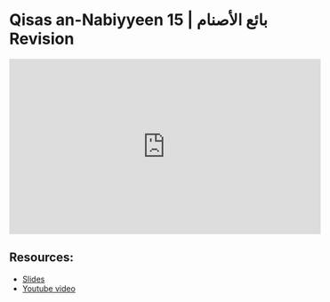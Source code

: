 # Qisas an-Nabiyyeen 15 | بائع الأصنام Revision

<iframe width="560" height="315" src="https://www.youtube-nocookie.com/embed/6qwyHguWtcs?start=0" frameborder="0" allow="accelerometer; autoplay; encrypted-media; gyroscope; picture-in-picture" allowfullscreen="allowfullscreen"></iframe><BR>



## Resources:
- [Slides](https://github.com/arshare/resources_balagha_pdfs)
- [Youtube video](https://youtu.be/6qwyHguWtcs)
